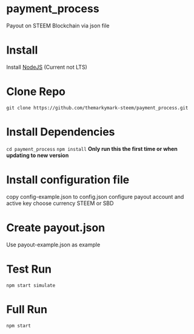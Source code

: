# payment_process
Payout on STEEM Blockchain via json file

# Install
Install [NodeJS](https://nodejs.org/en/) (Current not LTS)

# Clone Repo
`git clone https://github.com/themarkymark-steem/payment_process.git`

# Install Dependencies
`cd payment_process`
`npm install`
**Only run this the first time or when updating to new version**

# Install configuration file
copy config-example.json to config.json
configure payout account and active key
choose currency STEEM or SBD

# Create payout.json
Use payout-example.json as example

# Test Run
`npm start simulate`

# Full Run
`npm start`

